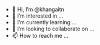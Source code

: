 - 👋 Hi, I’m @khangaitn
- 👀 I’m interested in ...
- 🌱 I’m currently learning ...
- 💞️ I’m looking to collaborate on ...
- 📫 How to reach me ...

<!---
khangaitn/khangaitn is a ✨ special ✨ repository because its `README.md` (this file) appears on your GitHub profile.
You can click the Preview link to take a look at your changes.
--->
